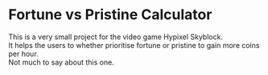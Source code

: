 # Fortune vs Pristine Calculator

This is a very small project for the video game Hypixel Skyblock.  
It helps the users to whether prioritise fortune or pristine to gain more coins per hour.  
Not much to say about this one.  